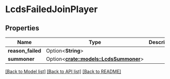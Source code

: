 # LcdsFailedJoinPlayer

## Properties

Name | Type | Description | Notes
------------ | ------------- | ------------- | -------------
**reason_failed** | Option<**String**> |  | [optional]
**summoner** | Option<[**crate::models::LcdsSummoner**](LcdsSummoner.md)> |  | [optional]

[[Back to Model list]](../README.md#documentation-for-models) [[Back to API list]](../README.md#documentation-for-api-endpoints) [[Back to README]](../README.md)


